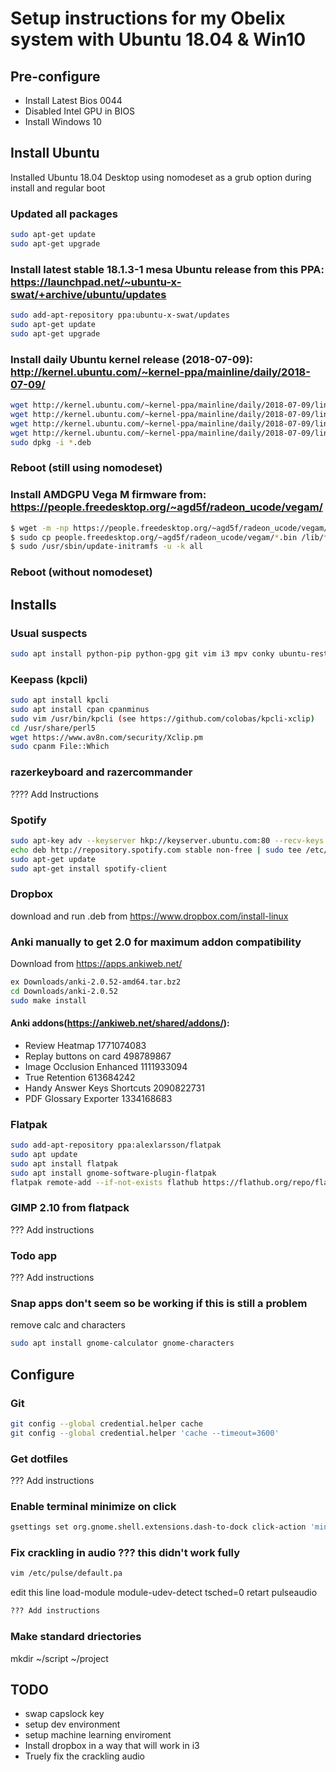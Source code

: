 # Setup instructions for my Obelix system with Ubuntu 18.04 & Win10

## Pre-configure
* Install Latest Bios 0044
* Disabled Intel GPU in BIOS
* Install Windows 10

## Install Ubuntu
Installed Ubuntu 18.04 Desktop using nomodeset as a grub option during install and regular boot

### Updated all packages
```sh
sudo apt-get update
sudo apt-get upgrade
```

### Install latest stable 18.1.3-1 mesa Ubuntu release from this PPA: https://launchpad.net/~ubuntu-x-swat/+archive/ubuntu/updates
```sh
sudo add-apt-repository ppa:ubuntu-x-swat/updates
sudo apt-get update
sudo apt-get upgrade
```

### Install daily Ubuntu kernel release (2018-07-09): http://kernel.ubuntu.com/~kernel-ppa/mainline/daily/2018-07-09/
```sh
wget http://kernel.ubuntu.com/~kernel-ppa/mainline/daily/2018-07-09/linux-modules-4.18.0-999-generic_4.18.0-999.201807090200_amd64.deb
wget http://kernel.ubuntu.com/~kernel-ppa/mainline/daily/2018-07-09/linux-image-unsigned-4.18.0-999-generic_4.18.0-999.201807090200_amd64.deb
wget http://kernel.ubuntu.com/~kernel-ppa/mainline/daily/2018-07-09/linux-headers-4.18.0-999-generic_4.18.0-999.201807090200_amd64.deb
wget http://kernel.ubuntu.com/~kernel-ppa/mainline/daily/2018-07-09/linux-headers-4.18.0-999_4.18.0-999.201807090200_all.deb
sudo dpkg -i *.deb
```
### Reboot (still using nomodeset)

### Install AMDGPU Vega M firmware from: https://people.freedesktop.org/~agd5f/radeon_ucode/vegam/
```sh
$ wget -m -np https://people.freedesktop.org/~agd5f/radeon_ucode/vegam/
$ sudo cp people.freedesktop.org/~agd5f/radeon_ucode/vegam/*.bin /lib/firmware/amdgpu
$ sudo /usr/sbin/update-initramfs -u -k all
```

### Reboot (without nomodeset)

## Installs

### Usual suspects
```sh
sudo apt install python-pip python-gpg git vim i3 mpv conky ubuntu-restricted-extras flatpakm mplayer feh tilda qutebrowser
```

### Keepass (kpcli)
```sh
sudo apt install kpcli
sudo apt install cpan cpanminus
sudo vim /usr/bin/kpcli (see https://github.com/colobas/kpcli-xclip)
cd /usr/share/perl5
wget https://www.av8n.com/security/Xclip.pm
sudo cpanm File::Which
```

### razerkeyboard and razercommander
???? Add Instructions

### Spotify
```sh
sudo apt-key adv --keyserver hkp://keyserver.ubuntu.com:80 --recv-keys 931FF8E79F0876134EDDBDCCA87FF9DF48BF1C90
echo deb http://repository.spotify.com stable non-free | sudo tee /etc/apt/sources.list.d/spotify.list
sudo apt-get update
sudo apt-get install spotify-client
```

### Dropbox
download and run .deb from https://www.dropbox.com/install-linux

### Anki manually to get 2.0 for maximum addon compatibility
Download from https://apps.ankiweb.net/
```sh
ex Downloads/anki-2.0.52-amd64.tar.bz2
cd Downloads/anki-2.0.52
sudo make install
```
#### Anki addons(https://ankiweb.net/shared/addons/):
* Review Heatmap 1771074083
* Replay buttons on card 498789867
* Image Occlusion Enhanced 1111933094
* True Retention 613684242
* Handy Answer Keys Shortcuts 2090822731
* PDF Glossary Exporter 1334168683

### Flatpak
```sh
sudo add-apt-repository ppa:alexlarsson/flatpak
sudo apt update
sudo apt install flatpak
sudo apt install gnome-software-plugin-flatpak
flatpak remote-add --if-not-exists flathub https://flathub.org/repo/flathub.flatpakrepo
```
### GIMP 2.10 from flatpack
??? Add instructions

### Todo app
??? Add instructions

### Snap apps don't seem so be working if this is still a problem
remove calc and characters
```sh
sudo apt install gnome-calculator gnome-characters
```

## Configure

### Git
```sh
git config --global credential.helper cache
git config --global credential.helper 'cache --timeout=3600'
```

### Get dotfiles
??? Add instructions

### Enable terminal minimize on click
```sh
gsettings set org.gnome.shell.extensions.dash-to-dock click-action 'minimize'
```

### Fix crackling in audio ??? this didn't work fully
```sh
vim /etc/pulse/default.pa
```
edit this line load-module module-udev-detect tsched=0
retart pulseaudio 
```sh
??? Add instructions
```

### Make standard driectories
mkdir ~/script ~/project 

## TODO
* swap capslock key
* setup dev environment
* setup machine learning enviroment
* Install dropbox in a way that will work in i3
* Truely fix the crackling audio
